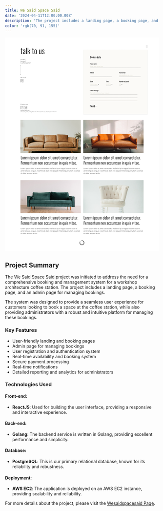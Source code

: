 ```yaml
---
title: We Said Space Said
date: '2024-04-11T12:00:00.00Z'
description: 'The project includes a landing page, a booking page, and an admin page for managing bookings'
color: 'rgb(70, 91, 155)'
---
```


![We Said Space Said](./contact.png)

## Project Summary

The We Said Space Said project was initiated to address the need for a comprehensive booking and management system for a workshop architecture coffee station. The project includes a landing page, a booking page, and an admin page for managing bookings. 

The system was designed to provide a seamless user experience for customers looking to book a space at the coffee station, while also providing administrators with a robust and intuitive platform for managing these bookings. 

### Key Features

- User-friendly landing and booking pages
- Admin page for managing bookings
- User registration and authentication system
- Real-time availability and booking system
- Secure payment processing
- Real-time notifications
- Detailed reporting and analytics for administrators

### Technologies Used

#### Front-end:
- **ReactJS**: Used for building the user interface, providing a responsive and interactive experience.

#### Back-end:
- **Golang**: The backend service is written in Golang, providing excellent performance and simplicity.

#### Database:
- **PostgreSQL**: This is our primary relational database, known for its reliability and robustness.

#### Deployment:
- **AWS EC2**: The application is deployed on an AWS EC2 instance, providing scalability and reliability.

For more details about the project, please visit the [Wesaidspacesaid Page](https://wesaidspacesaid.com/).